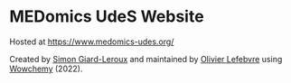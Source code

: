 # MEDomics UdeS Website

Hosted at <https://www.medomics-udes.org/>

Created by [Simon Giard-Leroux](https://github.com/sgiardl) and maintained by [Olivier Lefebvre](https://github.com/Olivier998) using [Wowchemy](https://wowchemy.com) (2022).
